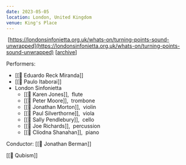 ```yaml
---
date: 2023-05-05
location: London, United Kingdom
venue: King's Place
---
```

 [https://londonsinfonietta.org.uk/whats-on/turning-points-sound-unwrapped](https://londonsinfonietta.org.uk/whats-on/turning-points-sound-unwrapped) [[archive](https://web.archive.org/web/20240910113437/https://londonsinfonietta.org.uk/whats-on/turning-points-sound-unwrapped)]

Performers:
- [[👤 Eduardo Reck Miranda]]
- [[👤 Paulo Itaborai]]
- London Sinfonietta
	- [[👤 Karen Jones]],  flute  
	- [[👤 Peter Moore]],  trombone  
	- [[👤 Jonathan Morton]],  violin  
	- [[👤 Paul Silverthorne]],  viola  
	- [[👤 Sally Pendlebury]],  cello  
	- [[👤 Joe Richards]],  percussion  
	- [[👤 Clíodna Shanahan]],  piano 

Conductor:
[[👤 Jonathan Berman]]

[[🎵 Qubism]]